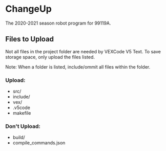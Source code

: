 # ChangeUp
The 2020-2021 season robot program for 99119A.

## Files to Upload
Not all files in the project folder are needed by VEXCode V5 Text. To save storage space, only upload the files listed.

Note: When a folder is listed, include/ommit all files within the folder.

### Upload:
* src/
* include/
* vex/
* .v5code
* makefile

### Don't Upload:
* build/
* compile_commands.json

